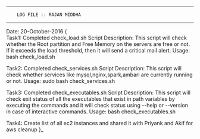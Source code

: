 __________________________________________

		LOG FILE :: RAJAN MIDDHA		
__________________________________________

Date: 20-October-2016
{	
Task1: Completed check_load.sh Script
Description: This script will check whether the Root partition and Free Memory on the servers are free or not. If it exceeds the load threshold, then it will send a critical mail alert.
Usage: bash check_load.sh

Task2: Completed check_services.sh Script
Description: This script will check whether services like mysql,nginx,spark,ambari are currently running or not.
Usage: sudo bash check_services.sh

Task3: Completed check_executables.sh Script
Description: This script will check exit status of all the executables that exist in path variables by executing the commands and it will check status using  --help or --version in case of interactive commands.
Usage: bash check_executables.sh

Task4: Create list of all ec2 instances and shared it with Priyank and Akif for aws cleanup
}_ 
